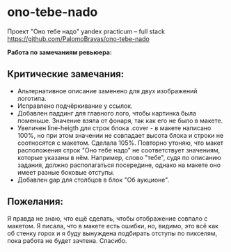 # ono-tebe-nado
Проект "Оно тебе надо" yandex practicum – full stack https://github.com/PalomoBravas/ono-tebe-nado

**Работа по замечаниям ревьюера:**
## Критические замечания:
- Альтернативное описание заменено для двух изображений логотипа.
- Исправлено подчёркивание у ссылок.
- Добавлен паддинг для главного лого, чтобы картинка была поменьше. Значение взяла от фонаря, так как его не было в макете.
- Увеличен line-heigth для строк блока .cover - в макете написано 100%, но при этом значении не совпадает высота блока и строки не соотносятся с макетом. Сделала 105%. Повторно утоняю, что макет расположения строк "Оно тебе надо" не соответствует значениям, которые указаны в нём. Например, слово "тебе", судя по описанию задания, должно располагаться посередине, однако на макете оно имеет разные боковые отступы.
- Добавлен gap для столбцов в блок "Об аукционе".

## Пожелания:
Я правда не знаю, что ещё сделать, чтобы отображение совпало с макетом. Я писала, что в макете есть ошибки, но, видимо, это всё как об стенку горох и я буду вынуждена подбирать отступы по пикселям, пока работа не будет зачтена. Спасибо.

